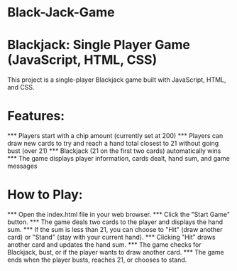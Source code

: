 # Black-Jack-Game
# Blackjack: Single Player Game (JavaScript, HTML, CSS)
This project is a single-player Blackjack game built with JavaScript, HTML, and CSS.

# Features:
*** Players start with a chip amount (currently set at 200)
*** Players can draw new cards to try and reach a hand total closest to 21 without going bust (over 21)
*** Blackjack (21 on the first two cards) automatically wins
*** The game displays player information, cards dealt, hand sum, and game messages

# How to Play:
*** Open the index.html file in your web browser.
*** Click the "Start Game" button.
*** The game deals two cards to the player and displays the hand sum.
*** If the sum is less than 21, you can choose to "Hit" (draw another card) or "Stand" (stay with your current hand).
*** Clicking "Hit" draws another card and updates the hand sum.
*** The game checks for Blackjack, bust, or if the player wants to draw another card.
*** The game ends when the player busts, reaches 21, or chooses to stand.



